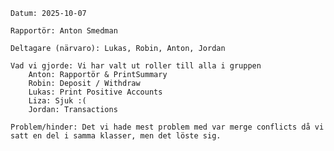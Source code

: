     Datum: 2025-10-07

    Rapportör: Anton Smedman

    Deltagare (närvaro): Lukas, Robin, Anton, Jordan

    Vad vi gjorde: Vi har valt ut roller till alla i gruppen
        Anton: Rapportör & PrintSummary
        Robin: Deposit / Withdraw
        Lukas: Print Positive Accounts
        Liza: Sjuk :(
        Jordan: Transactions

    Problem/hinder: Det vi hade mest problem med var merge conflicts då vi satt en del i samma klasser, men det löste sig.

